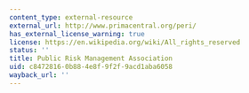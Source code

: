 ```yaml
---
content_type: external-resource
external_url: http://www.primacentral.org/peri/
has_external_license_warning: true
license: https://en.wikipedia.org/wiki/All_rights_reserved
status: ''
title: Public Risk Management Association
uid: c8472816-0b88-4e8f-9f2f-9acd1aba6058
wayback_url: ''
---
```

